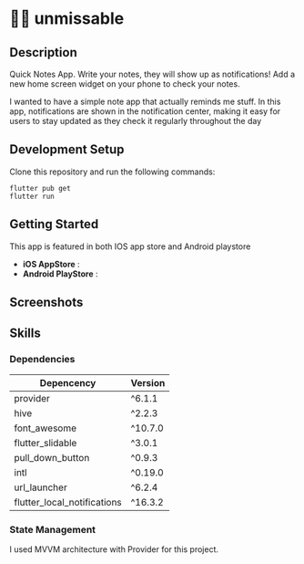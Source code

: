# 🔔🔔 unmissable

## Description

Quick Notes App. Write your notes, they will show up as notifications!
Add a new home screen widget on your phone to check your notes.

I wanted to have a simple note app that actually reminds me stuff.
In this app, notifications are shown in the notification center, making it easy for users to stay updated as they check it regularly throughout the day

## Development Setup

Clone this repository and run the following commands:

```
flutter pub get
flutter run
```

## Getting Started

This app is featured in both IOS app store and Android playstore

- **iOS AppStore** :
- **Android PlayStore** :

## Screenshots

## Skills

### Dependencies

| Depencency                  | Version |
| --------------------------- | ------- |
| provider                    | ^6.1.1  |
| hive                        | ^2.2.3  |
| font_awesome                | ^10.7.0 |
| flutter_slidable            | ^3.0.1  |
| pull_down_button            | ^0.9.3  |
| intl                        | ^0.19.0 |
| url_launcher                | ^6.2.4  |
| flutter_local_notifications | ^16.3.2 |

### State Management

I used MVVM architecture with Provider for this project.
